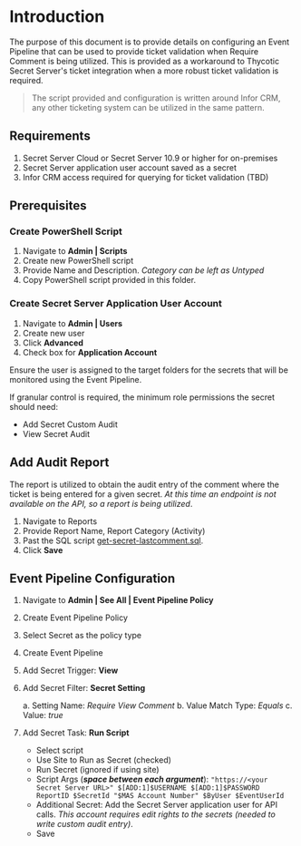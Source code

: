 # Introduction

The purpose of this document is to provide details on configuring an Event Pipeline that can be used to provide ticket validation when Require Comment is being utilized. This is provided as a workaround to Thycotic Secret Server's ticket integration when a more robust ticket validation is required.

> The script provided and configuration is written around Infor CRM, any other ticketing system can be utilized in the same pattern.

## Requirements

1. Secret Server Cloud or Secret Server 10.9 or higher for on-premises
1. Secret Server application user account saved as a secret
1. Infor CRM access required for querying for ticket validation (TBD)

## Prerequisites

### Create PowerShell Script

1. Navigate to **Admin \| Scripts**
1. Create new PowerShell script
1. Provide Name and Description. _Category can be left as Untyped_
1. Copy PowerShell script provided in this folder.

### Create Secret Server Application User Account

1. Navigate to **Admin | Users**
1. Create new user
1. Click **Advanced**
1. Check box for **Application Account**

Ensure the user is assigned to the target folders for the secrets that will be monitored using the Event Pipeline.

If granular control is required, the minimum role permissions the secret should need:

- Add Secret Custom Audit
- View Secret Audit

## Add Audit Report

The report is utilized to obtain the audit entry of the comment where the ticket is being entered for a given secret. *At this time an endpoint is not available on the API, so a report is being utilized*.

1. Navigate to Reports
1. Provide Report Name, Report Category (Activity)
1. Past the SQL script [get-secret-lastcomment.sql](get-secret-lastcomment.sql).
1. Click **Save**

## Event Pipeline Configuration

1. Navigate to **Admin | See All | Event Pipeline Policy**
1. Create Event Pipeline Policy
1. Select Secret as the policy type
1. Create Event Pipeline
1. Add Secret Trigger: **View**
1. Add Secret Filter: **Secret Setting**

    a.  Setting Name: *Require View Comment*
    b.  Value Match Type: *Equals*
    c.  Value: *true*

1. Add Secret Task: **Run Script**

    - Select script
    - Use Site to Run as Secret (checked)
    - Run Secret (ignored if using site)
    - Script Args (***space between each argument***): `"https://<your Secret Server URL>" $[ADD:1]$USERNAME $[ADD:1]$PASSWORD ReportID $SecretId "$MAS Account Number" $ByUser $EventUserId`
    - Additional Secret: Add the Secret Server application user for API calls. _This account requires edit rights to the secrets (needed to write custom audit entry)_.
    - Save
